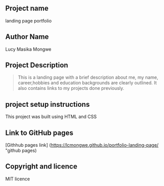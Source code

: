 ## Project name
landing page portfolio

## Author Name
Lucy Masika Mongwe

## Project Description
> This is a landing page with a brief description about me, my name, career,hobbies and education backgrounds are clearly outlined. It also contains links to my projects done previously.


## project setup instructions
This project was built using HTML and CSS

## Link to GitHub pages
[Githhub pages link] (https://lcmongwe.github.io/portfolio-landing-page/ "github pages)

## Copyright and licence
MIT licence
